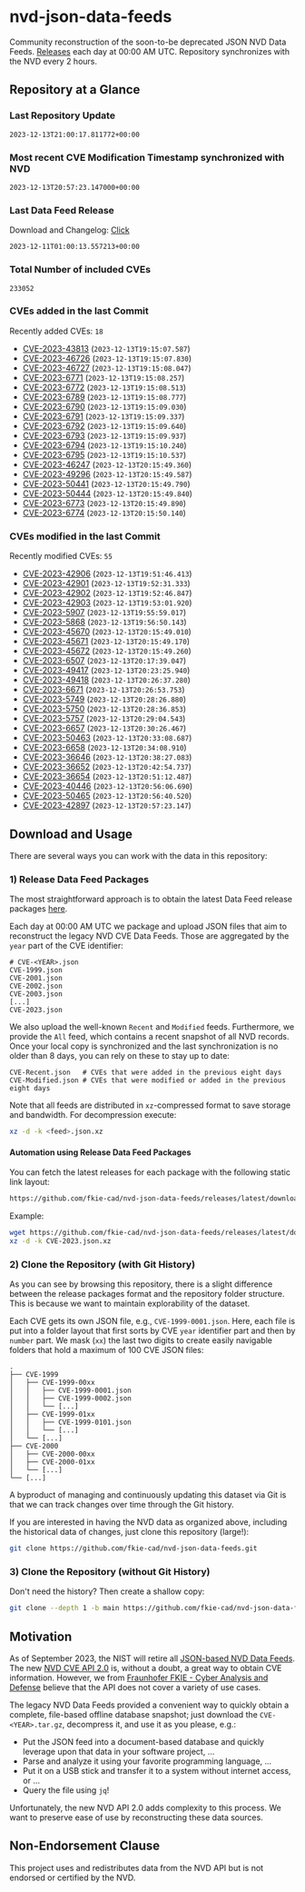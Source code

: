 # nvd-json-data-feeds

Community reconstruction of the soon-to-be deprecated JSON NVD Data Feeds. 
[Releases](https://github.com/fkie-cad/nvd-json-data-feeds/releases/latest) each day at 00:00 AM UTC.
Repository synchronizes with the NVD every 2 hours.

## Repository at a Glance

### Last Repository Update

```plain
2023-12-13T21:00:17.811772+00:00
```

### Most recent CVE Modification Timestamp synchronized with NVD

```plain
2023-12-13T20:57:23.147000+00:00
```

### Last Data Feed Release

Download and Changelog: [Click](https://github.com/fkie-cad/nvd-json-data-feeds/releases/latest)

```plain
2023-12-11T01:00:13.557213+00:00
```

### Total Number of included CVEs

```plain
233052
```

### CVEs added in the last Commit

Recently added CVEs: `18`

* [CVE-2023-43813](CVE-2023/CVE-2023-438xx/CVE-2023-43813.json) (`2023-12-13T19:15:07.587`)
* [CVE-2023-46726](CVE-2023/CVE-2023-467xx/CVE-2023-46726.json) (`2023-12-13T19:15:07.830`)
* [CVE-2023-46727](CVE-2023/CVE-2023-467xx/CVE-2023-46727.json) (`2023-12-13T19:15:08.047`)
* [CVE-2023-6771](CVE-2023/CVE-2023-67xx/CVE-2023-6771.json) (`2023-12-13T19:15:08.257`)
* [CVE-2023-6772](CVE-2023/CVE-2023-67xx/CVE-2023-6772.json) (`2023-12-13T19:15:08.513`)
* [CVE-2023-6789](CVE-2023/CVE-2023-67xx/CVE-2023-6789.json) (`2023-12-13T19:15:08.777`)
* [CVE-2023-6790](CVE-2023/CVE-2023-67xx/CVE-2023-6790.json) (`2023-12-13T19:15:09.030`)
* [CVE-2023-6791](CVE-2023/CVE-2023-67xx/CVE-2023-6791.json) (`2023-12-13T19:15:09.337`)
* [CVE-2023-6792](CVE-2023/CVE-2023-67xx/CVE-2023-6792.json) (`2023-12-13T19:15:09.640`)
* [CVE-2023-6793](CVE-2023/CVE-2023-67xx/CVE-2023-6793.json) (`2023-12-13T19:15:09.937`)
* [CVE-2023-6794](CVE-2023/CVE-2023-67xx/CVE-2023-6794.json) (`2023-12-13T19:15:10.240`)
* [CVE-2023-6795](CVE-2023/CVE-2023-67xx/CVE-2023-6795.json) (`2023-12-13T19:15:10.537`)
* [CVE-2023-46247](CVE-2023/CVE-2023-462xx/CVE-2023-46247.json) (`2023-12-13T20:15:49.360`)
* [CVE-2023-49296](CVE-2023/CVE-2023-492xx/CVE-2023-49296.json) (`2023-12-13T20:15:49.587`)
* [CVE-2023-50441](CVE-2023/CVE-2023-504xx/CVE-2023-50441.json) (`2023-12-13T20:15:49.790`)
* [CVE-2023-50444](CVE-2023/CVE-2023-504xx/CVE-2023-50444.json) (`2023-12-13T20:15:49.840`)
* [CVE-2023-6773](CVE-2023/CVE-2023-67xx/CVE-2023-6773.json) (`2023-12-13T20:15:49.890`)
* [CVE-2023-6774](CVE-2023/CVE-2023-67xx/CVE-2023-6774.json) (`2023-12-13T20:15:50.140`)


### CVEs modified in the last Commit

Recently modified CVEs: `55`

* [CVE-2023-42906](CVE-2023/CVE-2023-429xx/CVE-2023-42906.json) (`2023-12-13T19:51:46.413`)
* [CVE-2023-42901](CVE-2023/CVE-2023-429xx/CVE-2023-42901.json) (`2023-12-13T19:52:31.333`)
* [CVE-2023-42902](CVE-2023/CVE-2023-429xx/CVE-2023-42902.json) (`2023-12-13T19:52:46.847`)
* [CVE-2023-42903](CVE-2023/CVE-2023-429xx/CVE-2023-42903.json) (`2023-12-13T19:53:01.920`)
* [CVE-2023-5907](CVE-2023/CVE-2023-59xx/CVE-2023-5907.json) (`2023-12-13T19:55:59.017`)
* [CVE-2023-5868](CVE-2023/CVE-2023-58xx/CVE-2023-5868.json) (`2023-12-13T19:56:50.143`)
* [CVE-2023-45670](CVE-2023/CVE-2023-456xx/CVE-2023-45670.json) (`2023-12-13T20:15:49.010`)
* [CVE-2023-45671](CVE-2023/CVE-2023-456xx/CVE-2023-45671.json) (`2023-12-13T20:15:49.170`)
* [CVE-2023-45672](CVE-2023/CVE-2023-456xx/CVE-2023-45672.json) (`2023-12-13T20:15:49.260`)
* [CVE-2023-6507](CVE-2023/CVE-2023-65xx/CVE-2023-6507.json) (`2023-12-13T20:17:39.047`)
* [CVE-2023-49417](CVE-2023/CVE-2023-494xx/CVE-2023-49417.json) (`2023-12-13T20:23:25.940`)
* [CVE-2023-49418](CVE-2023/CVE-2023-494xx/CVE-2023-49418.json) (`2023-12-13T20:26:37.280`)
* [CVE-2023-6671](CVE-2023/CVE-2023-66xx/CVE-2023-6671.json) (`2023-12-13T20:26:53.753`)
* [CVE-2023-5749](CVE-2023/CVE-2023-57xx/CVE-2023-5749.json) (`2023-12-13T20:28:26.880`)
* [CVE-2023-5750](CVE-2023/CVE-2023-57xx/CVE-2023-5750.json) (`2023-12-13T20:28:36.853`)
* [CVE-2023-5757](CVE-2023/CVE-2023-57xx/CVE-2023-5757.json) (`2023-12-13T20:29:04.543`)
* [CVE-2023-6657](CVE-2023/CVE-2023-66xx/CVE-2023-6657.json) (`2023-12-13T20:30:26.467`)
* [CVE-2023-50463](CVE-2023/CVE-2023-504xx/CVE-2023-50463.json) (`2023-12-13T20:33:08.687`)
* [CVE-2023-6658](CVE-2023/CVE-2023-66xx/CVE-2023-6658.json) (`2023-12-13T20:34:08.910`)
* [CVE-2023-36646](CVE-2023/CVE-2023-366xx/CVE-2023-36646.json) (`2023-12-13T20:38:27.083`)
* [CVE-2023-36652](CVE-2023/CVE-2023-366xx/CVE-2023-36652.json) (`2023-12-13T20:42:54.737`)
* [CVE-2023-36654](CVE-2023/CVE-2023-366xx/CVE-2023-36654.json) (`2023-12-13T20:51:12.487`)
* [CVE-2023-40446](CVE-2023/CVE-2023-404xx/CVE-2023-40446.json) (`2023-12-13T20:56:06.690`)
* [CVE-2023-50465](CVE-2023/CVE-2023-504xx/CVE-2023-50465.json) (`2023-12-13T20:56:40.520`)
* [CVE-2023-42897](CVE-2023/CVE-2023-428xx/CVE-2023-42897.json) (`2023-12-13T20:57:23.147`)


## Download and Usage

There are several ways you can work with the data in this repository:

### 1) Release Data Feed Packages

The most straightforward approach is to obtain the latest Data Feed release packages [here](https://github.com/fkie-cad/nvd-json-data-feeds/releases/latest).

Each day at 00:00 AM UTC we package and upload JSON files that aim to reconstruct the legacy NVD CVE Data Feeds.
Those are aggregated by the `year` part of the CVE identifier:

```
# CVE-<YEAR>.json
CVE-1999.json
CVE-2001.json
CVE-2002.json
CVE-2003.json
[...]
CVE-2023.json
```

We also upload the well-known `Recent` and `Modified` feeds.
Furthermore, we provide the `All` feed, which contains a recent snapshot of all NVD records.
Once your local copy is synchronized and the last synchronization is no older than 8 days, you can rely on these to stay up to date:

```plain
CVE-Recent.json   # CVEs that were added in the previous eight days
CVE-Modified.json # CVEs that were modified or added in the previous eight days
```

Note that all feeds are distributed in `xz`-compressed format to save storage and bandwidth.
For decompression execute:

```sh
xz -d -k <feed>.json.xz
```


#### Automation using Release Data Feed Packages

You can fetch the latest releases for each package with the following static link layout:

```sh
https://github.com/fkie-cad/nvd-json-data-feeds/releases/latest/download/CVE-<YEAR>.json.xz
```

Example:

```sh
wget https://github.com/fkie-cad/nvd-json-data-feeds/releases/latest/download/CVE-2023.json.xz
xz -d -k CVE-2023.json.xz
```

### 2) Clone the Repository (with Git History)

As you can see by browsing this repository, there is a slight difference between the release packages format and the repository folder structure.
This is because we want to maintain explorability of the dataset.

Each CVE gets its own JSON file, e.g., `CVE-1999-0001.json`.
Here, each file is put into a folder layout that first sorts by CVE `year` identifier part and then by `number` part.
We mask (`xx`) the last two digits to create easily navigable folders that hold a maximum of 100 CVE JSON files:

```plain
.
├── CVE-1999
│   ├── CVE-1999-00xx
│   │   ├── CVE-1999-0001.json
│   │   ├── CVE-1999-0002.json
│   │   └── [...]
│   ├── CVE-1999-01xx
│   │   ├── CVE-1999-0101.json
│   │   └── [...]
│   └── [...]
├── CVE-2000
│   ├── CVE-2000-00xx
│   ├── CVE-2000-01xx
│   └── [...]
└── [...]
```

A byproduct of managing and continuously updating this dataset via Git is that we can track changes over time through the Git history.

If you are interested in having the NVD data as organized above, including the historical data of changes, just clone this repository (large!):

```sh
git clone https://github.com/fkie-cad/nvd-json-data-feeds.git
```

### 3) Clone the Repository (without Git History)

Don't need the history? Then create a shallow copy:

```sh
git clone --depth 1 -b main https://github.com/fkie-cad/nvd-json-data-feeds.git
```

## Motivation

As of September 2023, the NIST will retire all [JSON-based NVD Data Feeds](https://nvd.nist.gov/vuln/data-feeds#divRetirementBanner-1).
The new [NVD CVE API 2.0](https://nvd.nist.gov/developers/vulnerabilities) is, without a doubt, a great way to obtain CVE information.
However, we from [Fraunhofer FKIE - Cyber Analysis and Defense](https://www.fkie.fraunhofer.de/en/departments/cad.html) believe that the API does not cover a variety of use cases.

The legacy NVD Data Feeds provided a convenient way to quickly obtain a complete, file-based offline database snapshot; just download the `CVE-<YEAR>.tar.gz`, decompress it, and use it as you please, e.g.:

* Put the JSON feed into a document-based database and quickly leverage upon that data in your software project, ...
* Parse and analyze it using your favorite programming language, ...
* Put it on a USB stick and transfer it to a system without internet access, or ...
* Query the file using `jq`!

Unfortunately, the new NVD API 2.0 adds complexity to this process.
We want to preserve ease of use by reconstructing these data sources.

## Non-Endorsement Clause

This project uses and redistributes data from the NVD API but is not endorsed or certified by the NVD.